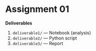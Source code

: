 # Assignment 01

**Deliverables**
1. `deliverable1/` — Notebook (analysis)
2. `deliverable2/` — Python script
3. `deliverable3/` — Report
